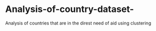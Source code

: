 # Analysis-of-country-dataset-
Analysis of countries that are in the direst need of aid using clustering 
